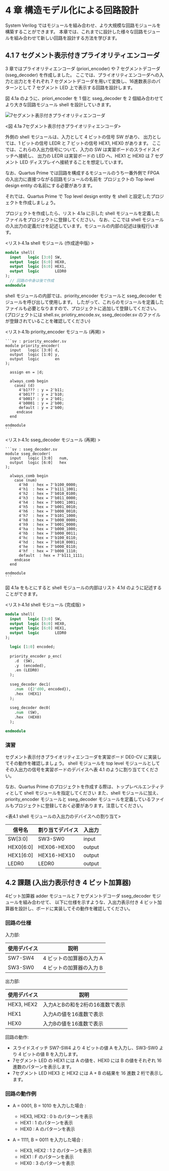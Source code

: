 # 4 章 構造モデル化による回路設計

System Verilog ではモジュールを組み合わせ、より大規模な回路モジュールを構築することができます。
本章では、これまでに設計した様々な回路モジュールを組み合わせて新しい回路を設計する方法を学びます。

## 4.1 7 セグメント表示付きプライオリティエンコーダ

3 章ではプライオリティエンコーダ (priori_encoder) や 7 セグメントデコーダ (sseg_decoder) を作成しました。
ここでは、プライオリティエンコーダへの入力と出力とをそれぞれ 7 セグメントデコーダを用いて変換し、16進数表示のパターンとして 7 セグメント LED 上で表示する回路を設計します。

図 4.1a のように、priori_encoder を 1 個と sseg_decoder を 2 個組み合わせてより大きな回路モジュール shell を設計していきます。

![7セグメント表示付きプライオリティエンコーダ](./assets/chap04_penc_hex.svg)

<図 4.1a 7セグメント表示付きプライオリティエンコーダ>

外側の shell モジュールは、入力として 4 ビットの信号 SW があり、
出力としては、1 ビットの信号 LEDR と 7 ビットの信号 HEX1, HEX0 があります。
ここでは、これらの入出力信号について、入力の SW は実習ボードのスライドスイッチへ接続し、
出力の LEDR は実習ボードの LED へ、HEX1 と HEX0 は 7 セグメント LED ディスプレイへ接続することを想定しています。

なお、Quartus Prime では回路を構成するモジュールのうち一番外側で FPGA の入出力に直接つながる回路モジュールの名前を
プロジェクトの Top level design entity の名前にする必要があります。

それでは、Quartus Prime で Top level design entity を shell と設定したプロジェクトを作成しましょう。

プロジェクトを作成したら、リスト 4.1a に示した shell モジュールを定義したファイルをプロジェクトに登録してください。
なお、ここでは shell モジュールの入出力の定義だけを記述しています。モジュールの内部の記述は後程行います。

<リスト4.1a shell モジュール (作成途中版) >
```sv : shell.sv
module shell(
  input   logic [3:0] SW,
  output  logic [6:0] HEX0,
  output  logic [6:0] HEX1,
  output  logic       LEDR0
);
  // 回路の中身は後で作成 
endmodule
```

shell モジュールの内部では、priority_encoder モジュールと sseg_decoder モジュールを呼び出して使用します。
したがって、これらのモジュールを定義したファイルも必要となりますので、プロジェクトに追加して登録してください。
(プロジェクトには shell.sv, priotiry_encode.sv, sseg_decoder.sv のファイルが登録されていることを確認してください)

<リスト4.1b priority_encoder モジュール (再掲) >
~~~admonish title="priority_encoder.sv", collapsible=true
```sv : priority_encoder.sv
module priority_encoder(
  input   logic [3:0] d,
  output  logic [1:0] y,
  output  logic       en
);

  assign en = |d; 
  
  always_comb begin
    casez (d)
      4'b1??? : y = 2'b11;
      4'b01?? : y = 2'b10;
      4'b001? : y = 2'b01;
      4'b0001 : y = 2'b00;
      default : y = 2'b00;
     endcase
  end
  
endmodule
```
~~~

<リスト4.1c sseg_decoder モジュール (再掲) >
~~~admonish title="sseg_decoder.sv", collapsible=true
```sv : sseg_decoder.sv
module sseg_decoder(
  input   logic [3:0]   num,
  output  logic [6:0]   hex
);

  always_comb begin
    case (num)
      4'h0  : hex = 7'b100_0000;
      4'h1  : hex = 7'b111_1001;
      4'h2  : hex = 7'b010_0100;
      4'h3  : hex = 7'b011_0000;
      4'h4  : hex = 7'b001_1001;
      4'h5  : hex = 7'b001_0010;
      4'h6  : hex = 7'b000_0010;
      4'h7  : hex = 7'b101_1000;
      4'h8  : hex = 7'b000_0000;
      4'h9  : hex = 7'b001_0000;
      4'ha  : hex = 7'b000_1000;
      4'hb  : hex = 7'b000_0011;
      4'hc  : hex = 7'b100_0110;
      4'hd  : hex = 7'b010_0001;
      4'he  : hex = 7'b000_0110;
      4'hf  : hex = 7'b000_1110;
      default  : hex = 7'b111_1111; 
    endcase
  end

endmodule
```
~~~

図 4.1a をもとにすると shell モジュールの内部はリスト 4.1d のように記述することができます。

<リスト4.1d shell モジュール (完成版) >
```sv : shell.sv
module shell(
  input   logic [3:0] SW,
  output  logic [6:0] HEX0,
  output  logic [6:0] HEX1,
  output  logic       LEDR0
);

  logic [1:0] encoded;
  
  priority_encoder p_enc(
    .d  (SW),
    .y  (encoded),
    .en (LEDR0)
  );
  
  sseg_decoder dec1(
    .num  ({2'd00, encoded}),
    .hex  (HEX1)
  );
  
  sseg_decoder dec0(
    .num  (SW),
    .hex  (HEX0)
  );

endmodule
```




### 演習

セグメント表示付きプライオリティエンコーダを実習ボード DE0-CV に実装してその動作を確認しましょう。
shell モジュールを top level モジュールとして
その入出力の信号を実習ボードのデバイスへ表 4.1 のように割り当ててください。

なお、Quartus Prime のプロジェクトを作成する際は、トップレベルエンティティとして shell モジュールを指定してください
また、shell モジュールに加え、priority_encoder モジュールと sseg_decoder モジュールを定義しているファイルもプロジェクトに登録しておく必要があります。注意してください。

<表4.1 shell モジュールの入出力のデバイスへの割り当て>

| 信号名   |割り当てデバイス| 入出力 |
|----------|----------------|--------|
|SW[3:0]   | SW3-SW0        | input  |
|HEX0[6:0] | HEX06-HEX00    | output |
|HEX1[6:0] | HEX16-HEX10    | output |
|LEDR0     | LEDR0          | output |


## 4.2 課題 (入出力表示付き 4 ビット加算器)

4ビット加算器 adder モジュールと 7 セグメントデコーダ sseg_decoder モジュールを組み合わせて、
以下に仕様を示すような、入出力表示付き 4 ビット加算器を設計し、ボードに実装してその動作を確認してください。

### 回路の仕様

入力部:

| 使用デバイス | 説明 |
|--------------|------|
| SW7-SW4      | 4 ビットの加算器の入力 A |
| SW3-SW0      | 4 ビットの加算器の入力 B |

出力部:

| 使用デバイス | 説明 |
|--------------|------|
| HEX3, HEX2   | 入力AとBの和を2桁の16進数で表示 |
| HEX1         | 入力Aの値を16進数で表示 |
| HEX0         | 入力Bの値を16進数で表示 |

回路の動作: 

- スライドスイッチ SW7-SW4 より 4 ビットの値 A を入力し、SW3-SW0 より 4 ビットの値 B を入力します。
- 7セグメント LED の HEX1 には A の値を、HEX0 には B の値をそれぞれ 16 進数のパターンを表示します。
- 7セグメント LED HEX3 と HEX2 には A + B の結果を 16 進数 2 桁で表示します。


### 回路の動作例

- A = 0001, B = 1010 を入力した場合 : 
  - HEX3, HEX2 : 0 b のパターンを表示
  - HEX1 : 1 のパターンを表示 
  - HEX0 : A のパターンを表示 

- A = 1111, B = 0011 を入力した場合 :
  - HEX3, HEX2 : 1 2 のパターンを表示
  - HEX1 : F のパターンを表示
  - HEX0 : 3 のパターンを表示

